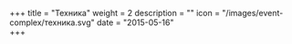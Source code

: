 +++
title = "Техника"
weight = 2
description = ""
icon = "/images/event-complex/техника.svg"
date = "2015-05-16"  
+++
